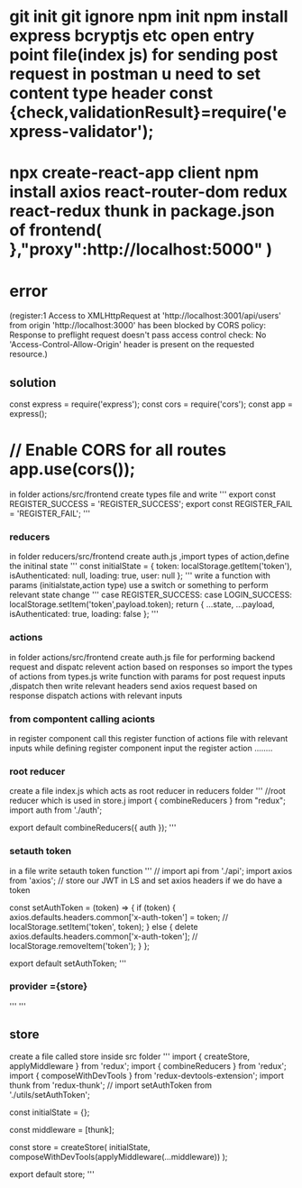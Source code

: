git init
git ignore
npm init
npm install express bcryptjs etc
open entry point file(index js)
for sending post request in postman u need to set content type header
const {check,validationResult}=require('express-validator');
==========================
npx create-react-app client
npm install axios react-router-dom redux react-redux thunk
in package.json of frontend(
    },"proxy":http://localhost:5000"
)
==============
# error
(register:1 Access to XMLHttpRequest at 'http://localhost:3001/api/users' from origin 'http://localhost:3000' has been blocked by CORS policy: Response to preflight request doesn't pass access control check: No 'Access-Control-Allow-Origin' header is present on the requested resource.)
## solution
const express = require('express');
const cors = require('cors');
const app = express();

// Enable CORS for all routes
app.use(cors());
===================
in folder actions/src/frontend create types file and write
'''
 export const REGISTER_SUCCESS = 'REGISTER_SUCCESS';
export const REGISTER_FAIL = 'REGISTER_FAIL';
'''
### reducers
in folder reducers/src/frontend create auth.js ,import types of action,define the initinal state 
'''
const initialState = {
  token: localStorage.getItem('token'),
  isAuthenticated: null,
  loading: true,
  user: null
};
'''
write a function with params (initialstate,action type)
use a switch or something to perform relevant state change
'''
   case REGISTER_SUCCESS:
      case LOGIN_SUCCESS:
        localStorage.setItem('token',payload.token);
        return {
          ...state,
          ...payload,
          isAuthenticated: true,
          loading: false
        };
        '''
### actions         
in folder actions/src/frontend create auth.js file for performing backend request and dispatc relevent action based on responses
so import the types of actions from types.js
write function with params for post request inputs ,dispatch 
then write relevant headers
send axios request
based on response dispatch actions with relevant inputs
### from compontent calling acionts
in register component call this register function of actions file with relevant inputs
while defining register component input the register action ........
### root reducer
create a file index.js which acts as root reducer in reducers folder
'''
//root reducer which is used in store.j
import { combineReducers } from "redux";
import auth from './auth';

export default combineReducers({
  auth
});
'''
### setauth token 
in a file write setauth token function
'''
// import api from './api';
import axios from 'axios';
// store our JWT in LS and set axios headers if we do have a token

const setAuthToken = (token) => {
  if (token) {
    axios.defaults.headers.common['x-auth-token'] = token;
    // localStorage.setItem('token', token);
  } else {
    delete axios.defaults.headers.common['x-auth-token'];
    // localStorage.removeItem('token');
  }
};

export default setAuthToken;
'''
### provider ={store}
'''
<Provider store={store}></Provider>
'''

## store 
create a file called store inside src folder
'''
import { createStore, applyMiddleware } from 'redux';
import { combineReducers } from 'redux';
import { composeWithDevTools } from 'redux-devtools-extension';
import thunk from 'redux-thunk';
// import setAuthToken from './utils/setAuthToken';

const initialState = {};

const middleware = [thunk];

const store = createStore(
  initialState,
  composeWithDevTools(applyMiddleware(...middleware))
);


export default store;
'''